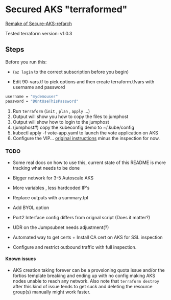 # Secured AKS "terraformed"

[Remake of Secure-AKS-refarch](https://github.com/fortinet-solutions-cse/secured-AKS-refarch)

Tested terraform version: v1.0.3

## Steps

Before you run this:

* (`az login` to the correct subscription before you begin)

* Edit 90-vars.tf to pick options and then create terraform.tfvars with username and password

```bash
username = "mydemouser"
password = "D0ntUseThisPassword"
```

1) Run `terraform` (`init` , `plan` , `apply` ...)
2) Output will show you how to copy the files to jumphost
3) Output will show how to login to the jumphost
4) (jumphost#) copy the kubeconfig demo to ~/.kube/config
5) kubectl apply -f vote-app.yaml to launch the vote application on AKS
6) Configure the VIP...  [original instructions](https://github.com/fortinet-solutions-cse/secured-AKS-refarch/blob/main/docs/Hands_on_demos.md) minus the inspection for now.

### TODO

* Some real docs on how to use this, current state of this README is more tracking what needs to be done

* Bigger network for 3-5 Autoscale AKS
* More variables , less hardcoded IP's
* Replace outputs with a summary.tpl

* Add BYOL option
* Port2 Interface config differs from orignal script (Does it matter?)
* UDR on the Jumpsubnet needs adjustment(?)

* Automated way to get certs + Install CA cert on AKS for SSL inspection
* Configure and restrict outbound traffic with full inspection.

#### Known issues

* AKS creation taking forever can be a provsioning quota issue and/or the fortios template breaking and ending up with no config making AKS nodes unable to reach any network. Also note that `terraform destroy` after this kind of issue tends to get suck and deleting the resource group(s) manually might work faster.
